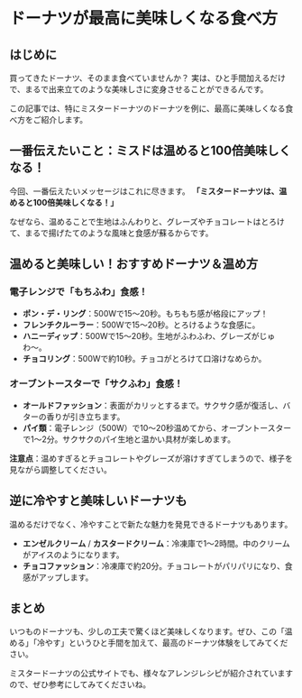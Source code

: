 # ドーナツが最高に美味しくなる食べ方

## はじめに

買ってきたドーナツ、そのまま食べていませんか？
実は、ひと手間加えるだけで、まるで出来立てのような美味しさに変身させることができるんです。

この記事では、特にミスタードーナツのドーナツを例に、最高に美味しくなる食べ方をご紹介します。

## 一番伝えたいこと：ミスドは温めると100倍美味しくなる！

今回、一番伝えたいメッセージはこれに尽きます。
**「ミスタードーナツは、温めると100倍美味しくなる！」**

なぜなら、温めることで生地はふんわりと、グレーズやチョコレートはとろけて、まるで揚げたてのような風味と食感が蘇るからです。

## 温めると美味しい！おすすめドーナツ＆温め方

### 電子レンジで「もちふわ」食感！

-   **ポン・デ・リング**：500Wで15〜20秒。もちもち感が格段にアップ！
-   **フレンチクルーラー**：500Wで15〜20秒。とろけるような食感に。
-   **ハニーディップ**：500Wで15〜20秒。生地がふわふわ、グレーズがじゅわ〜。
-   **チョコリング**：500Wで約10秒。チョコがとろけて口溶けなめらか。

### オーブントースターで「サクふわ」食感！

-   **オールドファッション**：表面がカリッとするまで。サクサク感が復活し、バターの香りが引き立ちます。
-   **パイ類**：電子レンジ（500W）で10〜20秒温めてから、オーブントースターで1〜2分。サクサクのパイ生地と温かい具材が楽しめます。

**注意点**：温めすぎるとチョコレートやグレーズが溶けすぎてしまうので、様子を見ながら調整してください。

## 逆に冷やすと美味しいドーナツも

温めるだけでなく、冷やすことで新たな魅力を発見できるドーナツもあります。

-   **エンゼルクリーム** / **カスタードクリーム**：冷凍庫で1〜2時間。中のクリームがアイスのようになります。
-   **チョコファッション**：冷凍庫で約20分。チョコレートがパリパリになり、食感がアップします。

## まとめ

いつものドーナツも、少しの工夫で驚くほど美味しくなります。ぜひ、この「温める」「冷やす」というひと手間を加えて、最高のドーナツ体験をしてみてください。

ミスタードーナツの公式サイトでも、様々なアレンジレシピが紹介されていますので、ぜひ参考にしてみてくださいね。